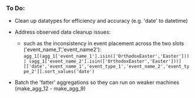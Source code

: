 ### To Do:

* Clean up datatypes for efficiency and accuracy (e.g. 'date' to datetime)

* Address observed data cleanup issues:
    + such as the inconsistency in event placement across the two slots ('event_name_1','event_name2'):
    `agg_1[(agg_1['event_name_1'].isin(['OrthodoxEaster','Easter'])) | (agg_1['event_name_2'].isin(['OrthodoxEaster','Easter']))][['date','event_name_1','event_type_1','event_name_2','event_type_2']].sort_values('date')`

* Batch the 'fatter' aggregations so they can run on weaker machines (make_agg_12 - make_agg_9)
